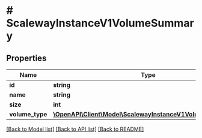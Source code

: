 # # ScalewayInstanceV1VolumeSummary

## Properties

Name | Type | Description | Notes
------------ | ------------- | ------------- | -------------
**id** | **string** |  | [optional]
**name** | **string** |  | [optional]
**size** | **int** | (in bytes) | [optional]
**volume_type** | [**\OpenAPI\Client\Model\ScalewayInstanceV1VolumeVolumeType**](ScalewayInstanceV1VolumeVolumeType.md) |  | [optional]

[[Back to Model list]](../../README.md#models) [[Back to API list]](../../README.md#endpoints) [[Back to README]](../../README.md)
